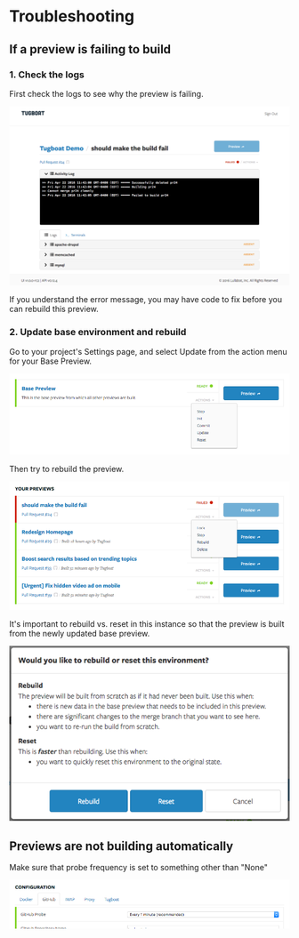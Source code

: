 # Troubleshooting

## If a preview is failing to build

### 1. Check the logs

First check the logs to see why the preview is failing.

![Failed Build Logs](_images/failed-log.png)

If you understand the error message, you may have code to fix before you can
rebuild this preview.

### 2. Update base environment and rebuild

Go to your project's Settings page, and select Update from the action menu for
your Base Preview.

![Base Preview Actions](_images/base-actions.png)

Then try to rebuild the preview.

![Failed Preview Actions](_images/failed-actions.png)

It's important to rebuild vs. reset in this instance so that the preview is
built from the newly updated base preview.

![Rebuild Modal](_images/rebuild-modal.png)

## Previews are not building automatically

Make sure that probe frequency is set to something other than "None"

![GitHub Probe](_images/github-probe.png)
